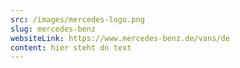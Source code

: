 ```yaml
---
src: /images/mercedes-logo.png
slug: mercedes-benz
websiteLink: https://www.mercedes-benz.de/vans/de
content: hier steht dn text
---
```

